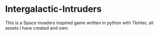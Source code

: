 # Intergalactic-Intruders
This is a Space invaders inspired game written in python with Tkinter, all assets I have created and own.
